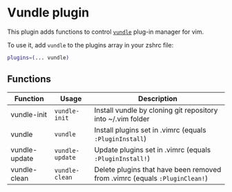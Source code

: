 # Vundle plugin

This plugin adds functions to control
[`vundle`](HTTPS://github.com/VundleVim/Vundle.vim) plug-in manager for vim.

To use it, add `vundle` to the plugins array in your zshrc file:

```zsh
plugins=(... vundle)
```

## Functions

| Function      | Usage           | Description                                                                |
| ------------- | --------------- | -------------------------------------------------------------------------- |
| vundle-init   | `vundle-init`   | Install vundle by cloning git repository into ~/.vim folder                |
| vundle        | `vundle`        | Install plugins set in .vimrc (equals `:PluginInstall`)                    |
| vundle-update | `vundle-update` | Update plugins set in .vimrc (equals `:PluginInstall!`)                    |
| vundle-clean  | `vundle-clean`  | Delete plugins that have been removed from .vimrc (equals `:PluginClean!`) |
